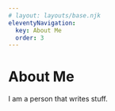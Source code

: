 ```yaml
---
# layout: layouts/base.njk
eleventyNavigation:
  key: About Me
  order: 3
---
```

# About Me

I am a person that writes stuff.
